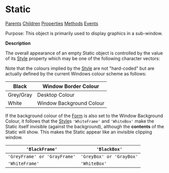 




<h1 class="heading"><span class="name">Static</span></h1>

[Parents](../ParentLists/Static.htm) [Children](../ChildLists/Static.htm) [Properties](../PropLists/Static.htm) [Methods](../MethodLists/Static.htm) [Events](../EventLists/Static.htm)


Purpose: This object is primarily used to display graphics in a sub-window.


**Description**


The overall appearance of an empty Static object is controlled by the value of its [Style](../a-z/style.md) property which may be one of the following character vectors:



Note that the colours implied by the [Style](../a-z/style.md) are not "hard-coded" but are actually defined by the current Windows colour scheme as follows:


| Black | Window Border Colour |
| --- | ---  |
| Grey/Gray | Desktop Colour |
| White | Window Background Colour |


If the background colour of the [Form](../a-z/form.md) is also set to the Window Background Colour, it follows that the [Style](../a-z/style.md)s `'WhiteFrame'` and `'WhiteBox'` make the Static itself invisible (against the background), although the **contents** of the Static will show. This makes the Static appear like an invisible clipping window.


| `'BlackFrame'` | `'BlackBox'` |
| --- | ---  |
| `'GreyFrame' or 'GrayFrame'` | `'GreyBox' or 'GrayBox'` |
| `'WhiteFrame'` | `'WhiteBox'` |


